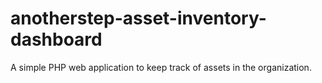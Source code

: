 # anotherstep-asset-inventory-dashboard
A simple PHP web application to keep track of assets in the organization.
